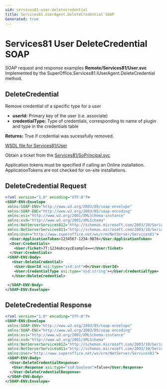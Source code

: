 ```yaml
---
uid: services81-user-deletecredential
title: Services81.UserAgent.DeleteCredential SOAP
Generated: true
---
```


# Services81 User DeleteCredential SOAP

SOAP request and response examples **Remote/Services81/User.svc**
Implemented by the <see cref="M:SuperOffice.Services81.IUserAgent.DeleteCredential">SuperOffice.Services81.IUserAgent.DeleteCredential</see> method.

## DeleteCredential

Remove credential of a specific type for a user

* **userId:** Primary key of the user (i.e. associate)
* **credentialType:** Type of credentials, corresponding to name of plugin and type in the credentials table

**Returns:** True if credential was sucessfully removed.


[WSDL file for Services81/User](../Services81-User.md)

Obtain a ticket from the [Services81/SoPrincipal.svc](../SoPrincipal/index.md)

Application tokens must be specified if calling an Online installation. ApplicationTokens are not checked for on-site installations.

## DeleteCredential Request

```xml
<?xml version="1.0" encoding="UTF-8"?>
<SOAP-ENV:Envelope
 xmlns:SOAP-ENV="http://www.w3.org/2003/05/soap-envelope"
 xmlns:SOAP-ENC="http://www.w3.org/2003/05/soap-encoding"
 xmlns:xsi="http://www.w3.org/2001/XMLSchema-instance"
 xmlns:xsd="http://www.w3.org/2001/XMLSchema"
 xmlns:NetServerServices812="http://schemas.microsoft.com/2003/10/Serialization/Arrays"
 xmlns:NetServerServices811="http://schemas.microsoft.com/2003/10/Serialization/"
 xmlns:User="http://www.superoffice.net/ws/crm/NetServer/Services81">
  <User:ApplicationToken>1234567-1234-9876</User:ApplicationToken>
  <User:Credentials>
    <User:Ticket>7T:1234abcxyzExample==</User:Ticket>
  </User:Credentials>
 <SOAP-ENV:Body>
   <User:DeleteCredential>
    <User:UserId xsi:type="xsd:int">0</User:UserId>
    <User:CredentialType xsi:type="xsd:string"></User:CredentialType>
   </User:DeleteCredential>

 </SOAP-ENV:Body>
</SOAP-ENV:Envelope>

```


## DeleteCredential Response

```xml
<?xml version="1.0" encoding="UTF-8"?>
<SOAP-ENV:Envelope
 xmlns:SOAP-ENV="http://www.w3.org/2003/05/soap-envelope"
 xmlns:SOAP-ENC="http://www.w3.org/2003/05/soap-encoding"
 xmlns:xsi="http://www.w3.org/2001/XMLSchema-instance"
 xmlns:xsd="http://www.w3.org/2001/XMLSchema"
 xmlns:NetServerServices812="http://schemas.microsoft.com/2003/10/Serialization/Arrays"
 xmlns:NetServerServices811="http://schemas.microsoft.com/2003/10/Serialization/"
 xmlns:User="http://www.superoffice.net/ws/crm/NetServer/Services81">
 <SOAP-ENV:Body>
  <User:DeleteCredentialResponse>
   <User:Response xsi:type="xsd:boolean">false</User:Response>
  </User:DeleteCredentialResponse>
 </SOAP-ENV:Body>
</SOAP-ENV:Envelope>

```

